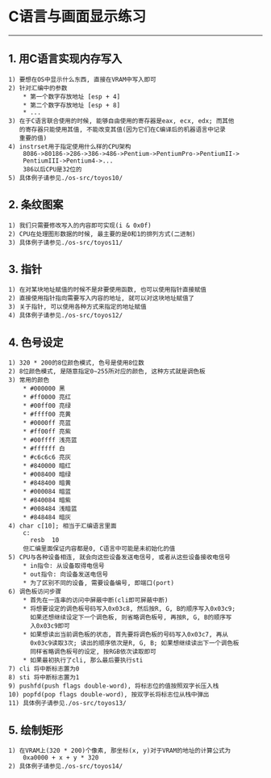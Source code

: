 # **C语言与画面显示练习** #
***


## **1. 用C语言实现内存写入** ##
    1) 要想在OS中显示什么东西, 直接在VRAM中写入即可
    2) 针对汇编中的参数
        * 第一个数字存放地址 [esp + 4]
        * 第二个数字存放地址 [esp + 8]
        * ...
    3) 在于C语言联合使用的时候, 能够自由使用的寄存器是eax, ecx, edx; 而其他
       的寄存器只能使用其值, 不能改变其值(因为它们在C编译后的机器语言中记录
       重要的值)
    4) instrset用于指定使用什么样的CPU架构
        8086->80186->286->386->486->Pentium->PentiumPro->PentiumII->
        PentiumIII->Pentium4->...
        386以后CPU是32位的
    5) 具体例子请参见./os-src/toyos10/


## **2. 条纹图案** ##
    1) 我们只需要修改写入的内容即可实现(i & 0x0f)
    2) CPU在处理图形数据的时候, 最主要的是0和1的排列方式(二进制)
    3) 具体例子请参见./os-src/toyos11/


## **3. 指针** ##
    1) 在对某块地址赋值的时候不是非要使用函数, 也可以使用指针直接赋值
    2) 直接使用指针指向需要写入内容的地址, 就可以对这块地址赋值了
    3) 关于指针, 可以使用各种方式来指定的地址赋值
    4) 具体例子请参见./os-src/toyos12/


## **4. 色号设定** ##
    1) 320 * 200的8位颜色模式, 色号是使用8位数
    2) 8位颜色模式, 是随意指定0~255所对应的颜色, 这种方式就是调色板
    3) 常用的颜色
        * #000000 黑
        * #ff0000 亮红
        * #00ff00 亮绿
        * #ffff00 亮黄
        * #0000ff 亮蓝
        * #ff00ff 亮紫
        * #00ffff 浅亮蓝
        * #ffffff 白
        * #c6c6c6 亮灰
        * #840000 暗红
        * #008400 暗绿
        * #848400 暗黄
        * #000084 暗蓝
        * #840084 暗紫
        * #008484 浅暗蓝
        * #848484 暗灰
    4) char c[10]; 相当于汇编语言里面
        c:
          resb  10
        但汇编里面保证内容都是0, C语言中可能是未初始化的值
    5) CPU与各种设备相连, 就会向这些设备发送电信号, 或者从这些设备接收电信号
        * in指令: 从设备取得电信号
        * out指令: 向设备发送电信号
        * 为了区别不同的设备, 需要设备编号, 即端口(port)
    6) 调色板访问步骤
        * 首先在一连串的访问中屏蔽中断(cli即可屏蔽中断)
        * 将想要设定的调色板号码写入0x03c8, 然后按R, G, B的顺序写入0x03c9; 
          如果还想继续设定下一个调色板, 则省略调色板号, 再按R, G, B的顺序写
          入0x03c9即可
        * 如果想读出当前调色板的状态, 首先要将调色板的号码写入0x03c7, 再从
          0x03c9读取3次; 读出的顺序依次是R, G, B; 如果想继续读出下一个调色板
          同样省略调色板号的设定, 按RGB依次读取即可
        * 如果最初执行了cli, 那么最后要执行sti
    7) cli 将中断标志置为0 
    8) sti 将中断标志置为1 
    9) pushfd(push flags double-word), 将标志位的值按照双字长压入栈
    10) popfd(pop flags double-word), 按双字长将标志位从栈中弹出
    11) 具体例子请参见./os-src/toyos13/


## **5. 绘制矩形** ##
    1) 在VRAM上(320 * 200)个像素, 那坐标(x, y)对于VRAM的地址的计算公式为
        0xa0000 + x + y * 320 
    2) 具体例子请参见./os-src/toyos14/

